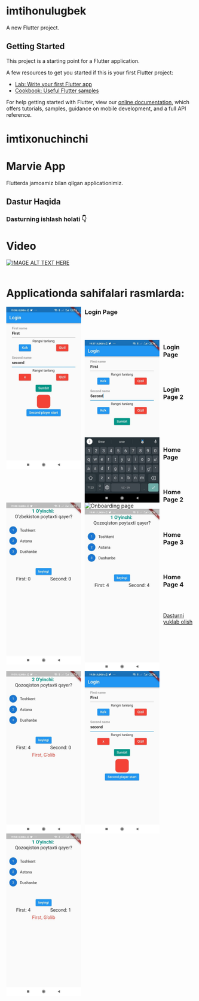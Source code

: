 # imtihonulugbek

A new Flutter project.

## Getting Started

This project is a starting point for a Flutter application.

A few resources to get you started if this is your first Flutter project:

- [Lab: Write your first Flutter app](https://flutter.dev/docs/get-started/codelab)
- [Cookbook: Useful Flutter samples](https://flutter.dev/docs/cookbook)

For help getting started with Flutter, view our
[online documentation](https://flutter.dev/docs), which offers tutorials,
samples, guidance on mobile development, and a full API reference.
# imtixonuchinchi
# Marvie App

Flutterda jamoamiz bilan qilgan applicationimiz.   

## Dastur Haqida
### Dasturning ishlash holati 👇

# Video

[![IMAGE ALT TEXT HERE](https://i.ibb.co/Tccm741/screen-marvie.png)](https://youtu.be/ZWHKI8Y3xKs)
</br>
</br>
# Applicationda sahifalari rasmlarda: 
 <img src="https://github.com/KattaDev/imtixonuchinchi/blob/main/rasm/photo_2021-10-19_20-37-38.jpg?raw=true"
     alt="Onboarding page"
     style="float: left; margin-right: 10px;" width="200" />
 ### Login Page
 </br>
 </br>
 
  <img src="https://github.com/KattaDev/imtixonuchinchi/blob/main/rasm/photo_2021-10-19_20-37-35.jpg?raw=true"
     alt="Onboarding page"
     style="float: left; margin-right: 10px;" width="200" />
 ### Login Page
 </br>
 </br>
 
 <img src="https://github.com/KattaDev/imtixonuchinchi/blob/main/rasm/photo_2021-10-19_20-37-31.jpg?raw=true"
     alt="Onboarding page"
     style="float: left; margin-right: 10px;" width="200" />
 ### Login Page 2
 </br>
 </br>
 
  <img src="hhttps://github.com/KattaDev/imtixonuchinchi/blob/main/rasm/photo_2021-10-19_20-37-29.jpg?raw=true"
     alt="Onboarding page"
     style="float: left; margin-right: 10px;" width="200" />
 
 </br>
 </br>
  
  <img src="https://github.com/KattaDev/imtixonuchinchi/blob/main/rasm/photo_2021-10-19_20-37-27.jpg?raw=true"
     alt="Onboarding page"
     style="float: left; margin-right: 10px;" width="200" />
 ### Home Page
 </br>
 </br>
  
  <img src="https://github.com/KattaDev/imtixonuchinchi/blob/main/rasm/photo_2021-10-19_20-37-25.jpg?raw=true"
     alt="Onboarding page"
     style="float: left; margin-right: 10px;" width="200" />
 ### Home Page 2
 </br>
 </br>
  
  <img src="https://github.com/KattaDev/imtixonuchinchi/blob/main/rasm/photo_2021-10-19_20-37-38.jpg?raw=true"
     alt="Onboarding page"
     style="float: left; margin-right: 10px;" width="200" />
 ### Home Page 3 
 </br>
 </br>
  
  <img src="https://github.com/KattaDev/imtixonuchinchi/blob/main/rasm/photo_2021-10-19_20-37-22.jpg?raw=true"
     alt="Onboarding page"
     style="float: left; margin-right: 10px;" width="200" />
 ### Home Page 4
 </br>
 </br>
 
 
 <a href="https://github.com/KattaDev/imtixonuchinchi/raw/main/app-arm64-v8a-release.apk" download>Dasturni yuklab olish</a>
    

